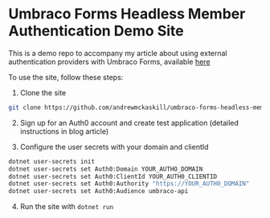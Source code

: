 # Umbraco Forms Headless Member Authentication Demo Site

This is a demo repo to accompany my article about using external authentication providers with Umbraco Forms, available [here](https://mckaskill.com/blog/headless-umbraco-forms-user-authentication)

To use the site, follow these steps:

1. Clone the site

```bash
git clone https://github.com/andrewmckaskill/umbraco-forms-headless-member-authentication
```

2. Sign up for an Auth0 account and create test application (detailed instructions in blog article)
 
3. Configure the user secrets with your domain and clientId

  ```bash
  dotnet user-secrets init
  dotnet user-secrets set Auth0:Domain YOUR_AUTHO_DOMAIN
  dotnet user-secrets set Auth0:ClientId YOUR_AUTH0_CLIENTID
  dotnet user-secrets set Auth0:Authority "https://YOUR_AUTH0_DOMAIN"
  dotnet user-secrets set Auth0:Audience umbraco-api
  ```

4. Run the site with `dotnet run`
